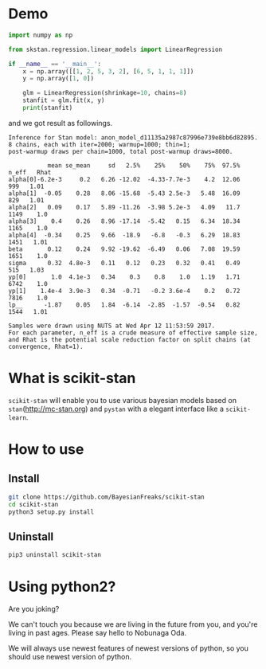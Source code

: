 # Demo

```python
import numpy as np

from skstan.regression.linear_models import LinearRegression

if __name__ == '__main__':
    x = np.array([[1, 2, 5, 3, 2], [6, 5, 1, 1, 1]])
    y = np.array([1, 0])

    glm = LinearRegression(shrinkage=10, chains=8)
    stanfit = glm.fit(x, y)
    print(stanfit)
```

and we got result as followings.

```
Inference for Stan model: anon_model_d11135a2987c87996e739e8bb6d82895.
8 chains, each with iter=2000; warmup=1000; thin=1; 
post-warmup draws per chain=1000, total post-warmup draws=8000.

           mean se_mean     sd   2.5%    25%    50%    75%  97.5%  n_eff   Rhat
alpha[0]-6.2e-3     0.2   6.26 -12.02  -4.33-7.7e-3    4.2  12.06    999   1.01
alpha[1]  -0.05    0.28   8.06 -15.68  -5.43 2.5e-3   5.48  16.09    829   1.01
alpha[2]   0.09    0.17   5.89 -11.26  -3.98 5.2e-3   4.09   11.7   1149    1.0
alpha[3]    0.4    0.26   8.96 -17.14  -5.42   0.15   6.34  18.34   1165    1.0
alpha[4]  -0.34    0.25   9.66  -18.9   -6.8   -0.3   6.29  18.83   1451   1.01
beta       0.12    0.24   9.92 -19.62  -6.49   0.06   7.08  19.59   1651    1.0
sigma      0.32  4.8e-3   0.11   0.12   0.23   0.32   0.41   0.49    515   1.03
yp[0]       1.0  4.1e-3   0.34    0.3    0.8    1.0   1.19   1.71   6742    1.0
yp[1]    1.4e-4  3.9e-3   0.34  -0.71   -0.2 3.6e-4    0.2   0.72   7816    1.0
lp__      -1.87    0.05   1.84  -6.14  -2.85  -1.57  -0.54   0.82   1544   1.01

Samples were drawn using NUTS at Wed Apr 12 11:53:59 2017.
For each parameter, n_eff is a crude measure of effective sample size,
and Rhat is the potential scale reduction factor on split chains (at 
convergence, Rhat=1).
```


# What is scikit-stan
`scikit-stan` will enable you to use various bayesian models based on 
`stan`(http://mc-stan.org) and `pystan` with a elegant interface like a 
`scikit-learn`.

# How to use
## Install
```sh
git clone https://github.com/BayesianFreaks/scikit-stan
cd scikit-stan
python3 setup.py install
```

## Uninstall
```sh
pip3 uninstall scikit-stan
```

# Using python2?
Are you joking? 

We can't touch you because we are living in the future from you, and you're living in past ages. Please say hello to Nobunaga Oda.


We will always use newest features of newest versions of python, so you should use newest version of python.
